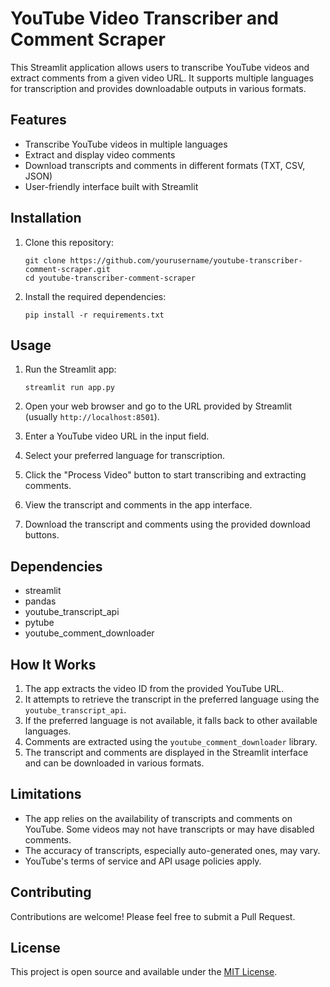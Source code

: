 # YouTube Video Transcriber and Comment Scraper

This Streamlit application allows users to transcribe YouTube videos and extract comments from a given video URL. It supports multiple languages for transcription and provides downloadable outputs in various formats.

## Features

- Transcribe YouTube videos in multiple languages
- Extract and display video comments
- Download transcripts and comments in different formats (TXT, CSV, JSON)
- User-friendly interface built with Streamlit

## Installation

1. Clone this repository:
   ```
   git clone https://github.com/yourusername/youtube-transcriber-comment-scraper.git
   cd youtube-transcriber-comment-scraper
   ```

2. Install the required dependencies:
   ```
   pip install -r requirements.txt
   ```

## Usage

1. Run the Streamlit app:
   ```
   streamlit run app.py
   ```

2. Open your web browser and go to the URL provided by Streamlit (usually `http://localhost:8501`).

3. Enter a YouTube video URL in the input field.

4. Select your preferred language for transcription.

5. Click the "Process Video" button to start transcribing and extracting comments.

6. View the transcript and comments in the app interface.

7. Download the transcript and comments using the provided download buttons.

## Dependencies

- streamlit
- pandas
- youtube_transcript_api
- pytube
- youtube_comment_downloader

## How It Works

1. The app extracts the video ID from the provided YouTube URL.
2. It attempts to retrieve the transcript in the preferred language using the `youtube_transcript_api`.
3. If the preferred language is not available, it falls back to other available languages.
4. Comments are extracted using the `youtube_comment_downloader` library.
5. The transcript and comments are displayed in the Streamlit interface and can be downloaded in various formats.

## Limitations

- The app relies on the availability of transcripts and comments on YouTube. Some videos may not have transcripts or may have disabled comments.
- The accuracy of transcripts, especially auto-generated ones, may vary.
- YouTube's terms of service and API usage policies apply.

## Contributing

Contributions are welcome! Please feel free to submit a Pull Request.

## License

This project is open source and available under the [MIT License](LICENSE).